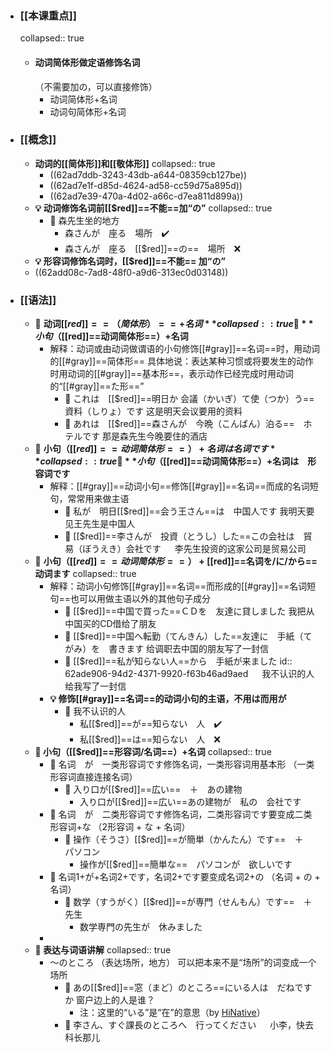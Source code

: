 - ### [[本课重点]]
  collapsed:: true
	- #### 动词简体形做定语修饰名词
	  （不需要加の，可以直接修饰）
		- 动词简体形+名词
		- 动词句简体形+名词
- ### [[概念]]
	- **动词的[[简体形]]和[[敬体形]]**
	  collapsed:: true
		- ((62ad7ddb-3243-43db-a644-08359cb127be))
		- ((62ad7e1f-d85d-4624-ad58-cc59d75a895d))
		- ((62ad7e39-470a-4d02-a66c-d7ea811d899a))
	- **💡 动词修饰名词前[[$red]]==不能==加“の”**
	  collapsed:: true
		- 🌰 森先生坐的地方
			- 森さんが　座る　場所　✔️
			- 森さんが　座る　[[$red]]==の==　場所　❌
	- **💡 形容词修饰名词时，[[$red]]==不能== 加“の”**
	- ((62add08c-7ad8-48f0-a9d6-313ec0d03148))
- ### [[语法]]
	- 🌵 **动词[[$red]]==（简体形）==+名词**
	  collapsed:: true
	  🌵 **小句（[[$red]]==动词简体形==）+名词**
		- 解释：动词或由动词做谓语的小句修饰[[#gray]]==名词==时，用动词的[[#gray]]==简体形==
		  具体地说：表达某种习惯或将要发生的动作时用动词的[[#gray]]==基本形==，表示动作已经完成时用动词的“[[#gray]]==た形==”
			- 🌰 これは　[[$red]]==明日か 会議（かいぎ）て使（つか）う==　資料（しりょ）です
			         这是明天会议要用的资料
			- 🌰 あれは　[[$red]]==森さんが　今晩（こんばん）泊る==　ホテルです
			         那是森先生今晚要住的酒店
	- 🌵 **小句（[[$red]]==动词简体形==）+名词は　名词です**
	  collapsed:: true
	  🌵 **小句（[[$red]]==动词简体形==）+名词は　形容词です**
		- 解释：[[#gray]]==动词小句==修饰[[#gray]]==名词==而成的名词短句，常常用来做主语
			- 🌰 私が　明日[[$red]]==会う王さん==は　中国人です
			        我明天要见王先生是中国人
			- 🌰 [[$red]]==李さんが　投資（とうし）した==この会社は　貿易（ぼうえき）会社です
			  　  李先生投资的这家公司是贸易公司
	- 🌵 **小句（[[$red]]==动词简体形==）+ [[$red]]==名词を/に/から==　动词ます**
	  collapsed:: true
		- 解释：动词小句修饰[[#gray]]==名词==而形成的[[#gray]]==名词短句==也可以用做主语以外的其他句子成分
			- 🌰 [[$red]]==中国で買った==ＣＤを　友達に貸しました
			        我把从中国买的CD借给了朋友
			- 🌰 [[$red]]==中国へ転勤（てんきん）した==友達に　手紙（てがみ）を　書きます
			        给调职去中国的朋友写了一封信
			- 🌰 [[$red]]==私が知らない人==から　手紙が来ました
			  id:: 62ade906-94d2-4371-9920-f63b46ad9aed
			  　   我不认识的人给我写了一封信
		- **💡 修饰[[#gray]]==名词==的动词小句的主语，不用は而用が**
			- 🌰 我不认识的人
				- 私[[$red]]==が==知らない　人　✔️
				- 私[[$red]]==は==知らない　人　❌
	- **🌵 小句（[[$red]]==形容词/名词==）+名词**
	  collapsed:: true
		- 📌 名词　が　一类形容词です修饰名词，一类形容词用基本形
		  （一类形容词直接连接名词）
			- 🌰 入り口が[[$red]]==広い==　＋　あの建物
				- 入り口が[[$red]]==広い==あの建物が　私の　会社です
		- 📌 名词　が　二类形容词です修饰名词，二类形容词です要变成二类形容词+な
		  （2形容词 + な + 名词）
			- 🌰 操作（そうさ）[[$red]]==が簡単（かんたん）です==　＋　パソコン
				- 操作が[[$red]]==簡単な==　パソコンが　欲しいです
		- 📌 名词1+が+名词2+です，名词2+です要变成名词2+の
		  （名词 + の + 名词）
			- 🌰 数学（すうがく）[[$red]]==が専門（せんもん）です==　＋　先生
				- 数学専門の先生が　休みました
		-
	- **🌵 表达与词语讲解**
	  collapsed:: true
		- ～のところ （表达场所，地方）
		  可以把本来不是“场所”的词变成一个场所
			- 🌰 あの[[$red]]==窓（まど）のところ==にいる人は　だねですか
			        窗户边上的人是谁？
				- 注：这里的“いる”是“在”的意思（by [HiNative](https://ja.hinative.com/questions/16189286)）
			- 🌰 李さん、すぐ課長のところへ　行ってください
			  　   小李，快去科长那儿
